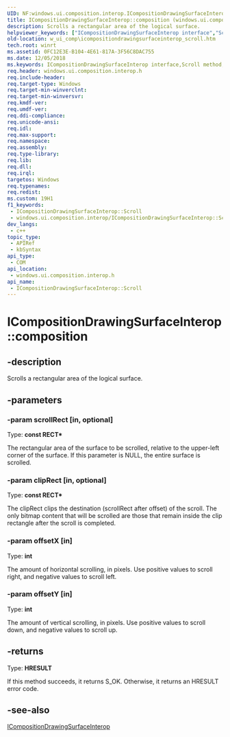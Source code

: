 ```yaml
---
UID: NF:windows.ui.composition.interop.ICompositionDrawingSurfaceInterop.Scroll
title: ICompositionDrawingSurfaceInterop::composition (windows.ui.composition.interop.h)
description: Scrolls a rectangular area of the logical surface.
helpviewer_keywords: ["ICompositionDrawingSurfaceInterop interface","Scroll method","ICompositionDrawingSurfaceInterop.Scroll","ICompositionDrawingSurfaceInterop.composition","ICompositionDrawingSurfaceInterop::Scroll","ICompositionDrawingSurfaceInterop::composition","Scroll","Scroll method","Scroll method","ICompositionDrawingSurfaceInterop interface","w_ui_comp.icompositiondrawingsurfaceinterop_scroll","windows/ICompositionDrawingSurfaceInterop::Scroll"]
old-location: w_ui_comp\icompositiondrawingsurfaceinterop_scroll.htm
tech.root: winrt
ms.assetid: 0FC12E3E-B104-4E61-817A-3F56C8DAC755
ms.date: 12/05/2018
ms.keywords: ICompositionDrawingSurfaceInterop interface,Scroll method, ICompositionDrawingSurfaceInterop.Scroll, ICompositionDrawingSurfaceInterop.composition, ICompositionDrawingSurfaceInterop::Scroll, ICompositionDrawingSurfaceInterop::composition, Scroll, Scroll method, Scroll method,ICompositionDrawingSurfaceInterop interface, w_ui_comp.icompositiondrawingsurfaceinterop_scroll, windows/ICompositionDrawingSurfaceInterop::Scroll
req.header: windows.ui.composition.interop.h
req.include-header: 
req.target-type: Windows
req.target-min-winverclnt: 
req.target-min-winversvr: 
req.kmdf-ver: 
req.umdf-ver: 
req.ddi-compliance: 
req.unicode-ansi: 
req.idl: 
req.max-support: 
req.namespace: 
req.assembly: 
req.type-library: 
req.lib: 
req.dll: 
req.irql: 
targetos: Windows
req.typenames: 
req.redist: 
ms.custom: 19H1
f1_keywords:
 - ICompositionDrawingSurfaceInterop::Scroll
 - windows.ui.composition.interop/ICompositionDrawingSurfaceInterop::Scroll
dev_langs:
 - c++
topic_type:
 - APIRef
 - kbSyntax
api_type:
 - COM
api_location:
 - windows.ui.composition.interop.h
api_name:
 - ICompositionDrawingSurfaceInterop::Scroll
---
```


# ICompositionDrawingSurfaceInterop::composition


## -description

Scrolls a rectangular area of the logical surface.

## -parameters

### -param scrollRect [in, optional]

Type: <b>const RECT*</b>

The rectangular area of the surface to be scrolled, relative to the upper-left corner of the surface. If this parameter is NULL, the entire surface is scrolled.

### -param clipRect [in, optional]

Type: <b>const RECT*</b>

The clipRect clips the destination (scrollRect after offset) of the scroll. The only bitmap content that will be scrolled are those that remain inside the clip rectangle after the scroll is completed.

### -param offsetX [in]

Type: <b>int</b>

The amount of horizontal scrolling, in pixels. Use positive values to scroll right, and negative values to scroll left.

### -param offsetY [in]

Type: <b>int</b>

The amount of vertical scrolling, in pixels. Use positive values to scroll down, and negative values to scroll up.

## -returns

Type: <b>HRESULT</b>

If this method succeeds, it returns S_OK. Otherwise, it returns an HRESULT error code.

## -see-also

<a href="/windows/desktop/api/windows.ui.composition.interop/nn-windows-ui-composition-interop-icompositiondrawingsurfaceinterop">ICompositionDrawingSurfaceInterop</a>

